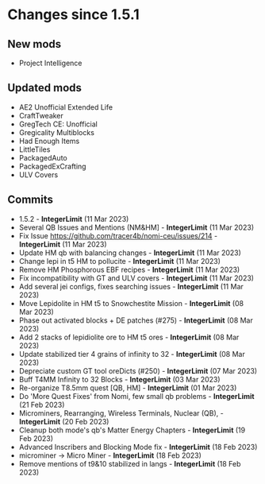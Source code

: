 # Changes since 1.5.1

## New mods
* Project Intelligence

## Updated mods
* AE2 Unofficial Extended Life
* CraftTweaker
* GregTech CE: Unofficial
* Gregicality Multiblocks
* Had Enough Items
* LittleTiles
* PackagedAuto
* PackagedExCrafting
* ULV Covers

## Commits
* 1.5.2 - **IntegerLimit** (11 Mar 2023)
* Several QB Issues and Mentions (NM&HM] - **IntegerLimit** (11 Mar 2023)
* Fix Issue https://github.com/tracer4b/nomi-ceu/issues/214 - **IntegerLimit** (11 Mar 2023)
* Update HM qb with balancing changes - **IntegerLimit** (11 Mar 2023)
* Change lepi in t5 HM to pollucite - **IntegerLimit** (11 Mar 2023)
* Remove HM Phosphorous EBF recipes - **IntegerLimit** (11 Mar 2023)
* Fix incompatibility with GT and ULV covers - **IntegerLimit** (11 Mar 2023)
* Add several jei configs, fixes searching issues - **IntegerLimit** (11 Mar 2023)
* Move Lepidolite in HM t5 to Snowchestite Mission - **IntegerLimit** (08 Mar 2023)
* Phase out activated blocks + DE patches (#275) - **IntegerLimit** (08 Mar 2023)
* Add 2 stacks of lepidiolite ore to HM t5 ores - **IntegerLimit** (08 Mar 2023)
* Update stabilized tier 4 grains of infinity to 32 - **IntegerLimit** (08 Mar 2023)
* Depreciate custom GT tool oreDicts  (#250) - **IntegerLimit** (07 Mar 2023)
* Buff T4MM Infinity to 32 Blocks - **IntegerLimit** (03 Mar 2023)
* Re-organize T8.5mm quest [QB, HM] - **IntegerLimit** (01 Mar 2023)
* Do 'More Quest Fixes' from Nomi, few small qb problems - **IntegerLimit** (21 Feb 2023)
* Microminers, Rearranging, Wireless Terminals, Nuclear (QB), - **IntegerLimit** (20 Feb 2023)
* Cleanup both mode's qb's Matter Energy Chapters - **IntegerLimit** (19 Feb 2023)
* Advanced Inscribers and Blocking Mode fix - **IntegerLimit** (18 Feb 2023)
* microminer -> Micro Miner - **IntegerLimit** (18 Feb 2023)
* Remove mentions of t9&10 stabilized in langs - **IntegerLimit** (18 Feb 2023)